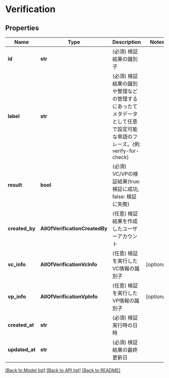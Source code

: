 # Verification

## Properties
Name | Type | Description | Notes
------------ | ------------- | ------------- | -------------
**id** | **str** | (必須) 検証結果の識別子 | 
**label** | **str** | (必須) 検証結果の識別や整理などの管理するにあったてメタデータとして任意で設定可能な単語のフレーズ。(例: verify-for-check) | 
**result** | **bool** | (必須) VC/VPの検証結果(true: 検証に成功, false: 検証に失敗) | 
**created_by** | **AllOfVerificationCreatedBy** | (任意) 検証結果を作成したユーザーアカウント | 
**vc_info** | **AllOfVerificationVcInfo** | (任意) 検証を実行したVC情報の識別子 | [optional] 
**vp_info** | **AllOfVerificationVpInfo** | (任意) 検証を実行したVP情報の識別子 | [optional] 
**created_at** | **str** | (必須) 検証実行時の日時 | 
**updated_at** | **str** | (必須) 検証結果の最終更新日 | 

[[Back to Model list]](../README.md#documentation-for-models) [[Back to API list]](../README.md#documentation-for-api-endpoints) [[Back to README]](../README.md)

